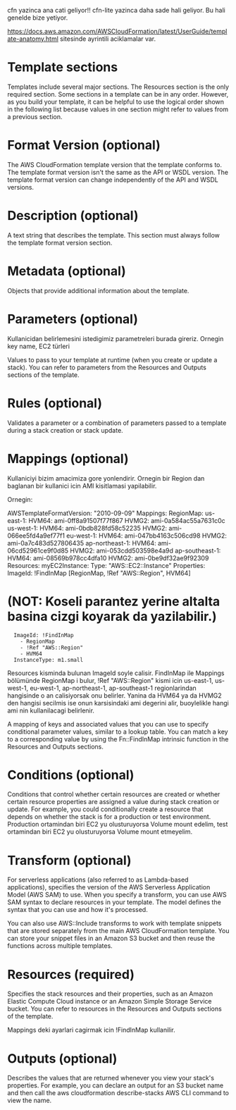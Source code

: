  cfn yazinca ana cati geliyor!!
 cfn-lite yazinca daha sade hali geliyor. Bu hali genelde bize yetiyor.
 
 https://docs.aws.amazon.com/AWSCloudFormation/latest/UserGuide/template-anatomy.html sitesinde ayrintili aciklamalar var.

# Template sections
Templates include several major sections. The Resources section is the only required section. Some sections in a template can be in any order. However, as you build your template, it can be helpful to use the logical order shown in the following list because values in one section might refer to values from a previous section.

# Format Version (optional)
The AWS CloudFormation template version that the template conforms to. The template format version isn't the same as the API or WSDL version. The template format version can change independently of the API and WSDL versions.

# Description (optional)
A text string that describes the template. This section must always follow the template format version section.

# Metadata (optional)
Objects that provide additional information about the template.

# Parameters (optional)
Kullanicidan belirlemesini istedigimiz parametreleri burada gireriz. Ornegin key name, EC2 türleri

Values to pass to your template at runtime (when you create or update a stack). You can refer to parameters from the Resources and Outputs sections of the template.

# Rules (optional)
Validates a parameter or a combination of parameters passed to a template during a stack creation or stack update.

# Mappings (optional)
Kullaniciyi bizim amacimiza gore yonlendirir. Ornegin bir Region dan baglanan bir kullanici icin AMI kisitlamasi yapilabilir.

Ornegin:

AWSTemplateFormatVersion: "2010-09-09"
Mappings: 
  RegionMap: 
    us-east-1:
      HVM64: ami-0ff8a91507f77f867
      HVMG2: ami-0a584ac55a7631c0c
    us-west-1:
      HVM64: ami-0bdb828fd58c52235
      HVMG2: ami-066ee5fd4a9ef77f1
    eu-west-1:
      HVM64: ami-047bb4163c506cd98
      HVMG2: ami-0a7c483d527806435
    ap-northeast-1:
      HVM64: ami-06cd52961ce9f0d85
      HVMG2: ami-053cdd503598e4a9d
    ap-southeast-1:
      HVM64: ami-08569b978cc4dfa10
      HVMG2: ami-0be9df32ae9f92309
Resources: 
  myEC2Instance: 
    Type: "AWS::EC2::Instance"
    Properties: 
      ImageId: !FindInMap [RegionMap, !Ref "AWS::Region", HVM64] 
# (NOT: Koseli parantez yerine altalta basina cizgi koyarak da yazilabilir.)
      ImageId: !FindInMap 
        - RegionMap
        - !Ref "AWS::Region"
        - HVM64
      InstanceType: m1.small

Resources kisminda bulunan ImageId soyle calisir. 
FindInMap ile Mappings bölümünde RegionMap i bulur, !Ref "AWS::Region" kismi icin us-east-1, us-west-1, eu-west-1, ap-northeast-1, ap-southeast-1 regionlarindan hangisinde o an calisiyorsak onu belirler. Yanina da HVM64 ya da HVMG2 den hangisi secilmis ise onun karsisindaki ami degerini alir, buoylelikle hangi ami nin kullanilacagi belirlenir.

A mapping of keys and associated values that you can use to specify conditional parameter values, similar to a lookup table. You can match a key to a corresponding value by using the Fn::FindInMap intrinsic function in the Resources and Outputs sections.

# Conditions (optional)
Conditions that control whether certain resources are created or whether certain resource properties are assigned a value during stack creation or update. 
For example, you could conditionally create a resource that depends on whether the stack is for a production or test environment.
Production ortamindan biri EC2 yu olusturuyorsa Volume mount edelim, test ortamindan biri EC2 yu olusturuyorsa Volume mount etmeyelim.

# Transform (optional)
For serverless applications (also referred to as Lambda-based applications), specifies the version of the AWS Serverless Application Model (AWS SAM) to use. When you specify a transform, you can use AWS SAM syntax to declare resources in your template. The model defines the syntax that you can use and how it's processed.

You can also use AWS::Include transforms to work with template snippets that are stored separately from the main AWS CloudFormation template. You can store your snippet files in an Amazon S3 bucket and then reuse the functions across multiple templates.

# Resources (required)
Specifies the stack resources and their properties, such as an Amazon Elastic Compute Cloud instance or an Amazon Simple Storage Service bucket. You can refer to resources in the Resources and Outputs sections of the template.

Mappings deki ayarlari cagirmak icin !FindInMap kullanilir.

# Outputs (optional)
Describes the values that are returned whenever you view your stack's properties. For example, you can declare an output for an S3 bucket name and then call the aws cloudformation describe-stacks AWS CLI command to view the name.

